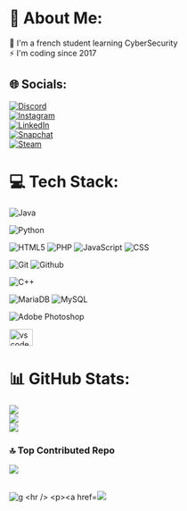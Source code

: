 # 💫 About Me:
🌱 I'm a french student learning CyberSecurity<br>⚡ I'm coding since 2017


## 🌐 Socials:
[![Discord](https://img.shields.io/badge/niavlysdev-%237289DA.svg?&style=for-the-badge&logo=discord&logoColor=white)](https://discord.com/download) <br>
[![Instagram](https://img.shields.io/badge/niavlystc-%23E4405F.svg?&style=for-the-badge&logo=Instagram&logoColor=white)](https://www.instagram.com/niavlystc) <br> 
[![LinkedIn](https://img.shields.io/badge/linkedin-%230077B5.svg?&style=for-the-badge&logo=linkedin&logoColor=white)](https://www.linkedin.com/in/sylvain-crocquevieille-ab10aa252/)<br> 
[![Snapchat](https://img.shields.io/badge/niavlysd-%23FFFC00.svg?&style=for-the-badge&logo=Snapchat&logoColor=white)](https://www.snapchat.com/add/niavlysd)<br>
[![Steam](https://img.shields.io/badge/steam%20-%23000000.svg?&style=for-the-badge&logo=steam&logoColor=white)](https://steamcommunity.com/id/NiavlySDev/)<br> 

# 💻 Tech Stack:
![Java](https://img.shields.io/badge/java-%23ED8B00.svg?style=for-the-badge&logo=openjdk&logoColor=white) 

![Python](https://img.shields.io/badge/python-3670A0?style=for-the-badge&logo=python&logoColor=ffdd54) 

![HTML5](https://img.shields.io/badge/html5-%23E34F26.svg?style=for-the-badge&logo=html5&logoColor=white) 
![PHP](https://img.shields.io/badge/php-%23777BB4.svg?style=for-the-badge&logo=php&logoColor=white) 
![JavaScript](https://img.shields.io/badge/javascript-%23323330.svg?style=for-the-badge&logo=javascript&logoColor=%23F7DF1E) 
![CSS](https://img.shields.io/badge/css3%20-%231572B6.svg?&style=for-the-badge&logo=css3&logoColor=white) 

![Git](https://img.shields.io/badge/git%20-%23F05033.svg?&style=for-the-badge&logo=git&logoColor=white) 
![Github](https://img.shields.io/badge/github%20-%23121011.svg?&style=for-the-badge&logo=github&logoColor=white) 

![C++](https://img.shields.io/badge/c++-%2300599C.svg?style=for-the-badge&logo=c%2B%2B&logoColor=white) 

![MariaDB](https://img.shields.io/badge/MariaDB-003545?style=for-the-badge&logo=mariadb&logoColor=white) 
![MySQL](https://img.shields.io/badge/mysql-4479A1.svg?style=for-the-badge&logo=mysql&logoColor=white) 

![Adobe Photoshop](https://img.shields.io/badge/adobe%20photoshop-%2331A8FF.svg?style=for-the-badge&logo=adobe%20photoshop&logoColor=white)



<div align="left">
  <img src="https://cdn.jsdelivr.net/gh/devicons/devicon/icons/vscode/vscode-original.svg" height="30" width="42" alt="vscode logo"  />
</div>

# 📊 GitHub Stats:
![](https://github-readme-stats.vercel.app/api?username=NiavlySDev&theme=dark&hide_border=false&include_all_commits=true&count_private=true)<br/>
![](https://github-readme-streak-stats.herokuapp.com/?user=NiavlySDev&theme=dark&hide_border=false)<br/>
![](https://github-readme-stats.vercel.app/api/top-langs/?username=NiavlySDev&theme=dark&hide_border=false&include_all_commits=true&count_private=true&layout=compact)

### 🔝 Top Contributed Repo
![](https://github-contributor-stats.vercel.app/api?username=NiavlySDev&limit=5&theme=dark&combine_all_yearly_contributions=true)

<br clear="both">

<picture>
  <source media="(prefers-color-scheme: dark)" srcset="https://raw.githubusercontent.com/Gamers-geek/Gamers-geek/output/github-snake-dark.svg" />
  <source media="(prefers-color-scheme: light)" srcset="https://raw.githubusercontent.com/Gamers-geek/Gamers-geek/output/github-snake.svg" />
  <img alt="g

---
[![](https://visitcount.itsvg.in/api?id=NiavlySDev&icon=2&color=8)](https://visitcount.itsvg.in)

<!-- Proudly created with GPRM ( https://gprm.itsvg.in ) -->
<!--
**NiavlySDev/NiavlySDev** is a ✨ _special_ ✨ repository because its `README.md` (this file) appears on your GitHub profile.

Here are some ideas to get you started:

- 🔭 I’m currently working on ...
- 🌱 I’m currently learning ...
- 👯 I’m looking to collaborate on ...
- 🤔 I’m looking for help with ...
- 💬 Ask me about ...
- 📫 How to reach me: ...
- 😄 Pronouns: ...
- ⚡ Fun fact: ...
-->
